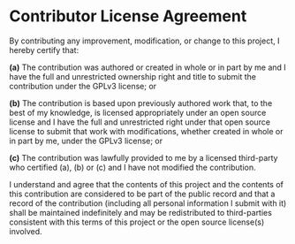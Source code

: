 # Contributor License Agreement

By contributing any improvement, modification, or change to this project, I hereby certify that:

**(a)** The contribution was authored or created in whole or in part by me and I have the full and unrestricted ownership right and title to submit the contribution under the GPLv3 license; or

**(b)** The contribution is based upon previously authored work that, to the best of my knowledge, is licensed appropriately under an open source license and I have the full and unrestricted right under that open source license to submit that work with modifications, whether created in whole or in part by me, under the GPLv3 license; or

**(c)** The contribution was lawfully provided to me by a licensed third-party who certified (a), (b) or (c) and I have not modified the contribution.

I understand and agree that the contents of this project and the contents of this contribution are considered to be part of the public record and that a record of the contribution (including all personal information I submit with it) shall be maintained indefinitely and may be redistributed to third-parties consistent with this terms of this project or the open source license(s) involved.
